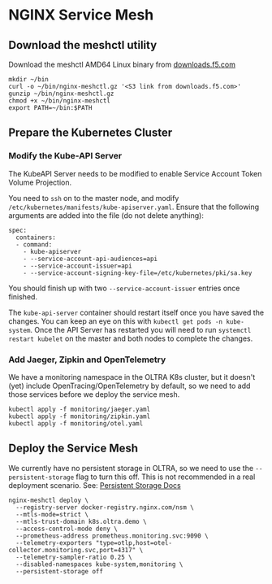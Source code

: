 # NGINX Service Mesh

## Download the meshctl utility

Download the meshctl AMD64 Linux binary from [downloads.f5.com](https://downloads.f5.com/esd/product.jsp?sw=NGINX-Public&pro=NGINX_Service_Mesh)

```
mkdir ~/bin
curl -o ~/bin/nginx-meshctl.gz '<S3 link from downloads.f5.com>'
gunzip ~/bin/nginx-meshctl.gz
chmod +x ~/bin/nginx-meshctl
export PATH=~/bin:$PATH
```

## Prepare the Kubernetes Cluster

### Modify the Kube-API Server

The KubeAPI Server needs to be modified to enable Service Account Token Volume Projection.

You need to `ssh` on to the master node, and modify `/etc/kubernetes/manifests/kube-apiserver.yaml`.
Ensure that the following arguments are added into the file (do not delete anything):

```
spec:
  containers:
  - command:
    - kube-apiserver
    - --service-account-api-audiences=api
    - --service-account-issuer=api
    - --service-account-signing-key-file=/etc/kubernetes/pki/sa.key
```
You should finish up with two `--service-account-issuer` entries once finished.

The `kube-api-server` container should restart itself once you have saved the changes. You can keep an eye on this with `kubectl get pods -n kube-system`. Once the API Server has restarted you will need to run `systemctl restart kubelet` on the master and both nodes to complete the changes.

### Add Jaeger, Zipkin and OpenTelemetry

We have a monitoring namespace in the OLTRA K8s cluster, but it doesn't (yet) include OpenTracing/OpenTelemetry
by default, so we need to add those services before we deploy the service mesh.

```
kubectl apply -f monitoring/jaeger.yaml
kubectl apply -f monitoring/zipkin.yaml
kubectl apply -f monitoring/otel.yaml
```

## Deploy the Service Mesh

We currently have no persistent storage in OLTRA, so we need to use the `--persistent-storage` flag to turn this off.
This is not recommended in a real deployment scenario.
See: [Persistent Storage Docs](https://docs.nginx.com/nginx-service-mesh/get-started/kubernetes-platform/persistent-storage/)

```
nginx-meshctl deploy \
  --registry-server docker-registry.nginx.com/nsm \
  --mtls-mode=strict \
  --mtls-trust-domain k8s.oltra.demo \
  --access-control-mode deny \
  --prometheus-address prometheus.monitoring.svc:9090 \
  --telemetry-exporters "type=otlp,host=otel-collector.monitoring.svc,port=4317" \
  --telemetry-sampler-ratio 0.25 \
  --disabled-namespaces kube-system,monitoring \
  --persistent-storage off
```

